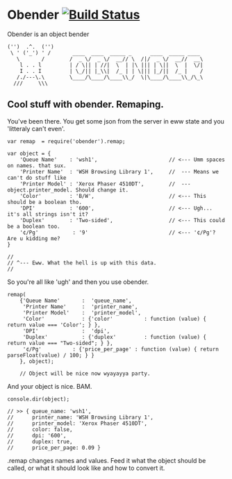 
Obender [![Build Status](https://secure.travis-ci.org/mrkev/obender.png?branch=master)](https://travis-ci.org/mrkev/obender)
===============

Obender is an object bender

	('')  .^.  ('')		
	 \ ' ('_') ' /		 ____  ____  _____ _      ____  _____ ____
	   \       / 		/  _ \/  _ \/  __// \  /|/  _ \/  __//  __\
	    l . . l			| / \|| | //|  \  | |\ ||| | \||  \  |  \/|
	    I . . I			| \_/|| |_\\|  /_ | | \||| |_/||  /_ |    /
	   /./---\.\		\____/\____/\____\\_/  \|\____/\____\\_/\_\
	  ///     \\\		


## Cool stuff with obender. Remaping.

You've been there. You get some json from the server in eww state and you 
'litteraly can't even'. 

	
	var remap  = require('obender').remap;
	
	var object = {			
		'Queue Name'	: 'wsh1',						// <--- Umm spaces on names. that sux.
		'Printer Name'	: 'WSH Browsing Library 1',		//  --- Means we can't do stuff like
		'Printer Model'	: 'Xerox Phaser 4510DT',		//  --- object.printer_model. Should change it.
		'Color'			: 'B/W',						// <--- This should be a boolean tho.
		'DPI'			: '600',						// <--- Ugh... it's all strings isn't it?
		'Duplex'		: 'Two-sided',					// <--- This could be a boolean too.
		'¢/Pg'			 : '9'							// <--- '¢/Pg'? Are u kidding me?
	}

	// 
	// ^--- Eww. What the hell is up with this data.
	// 
		

So you're all like 'ugh' and then you use obender.
	
	remap(
		{'Queue Name'		:  'queue_name',
		 'Printer Name'		:  'printer_name',
		 'Printer Model'	:  'printer_model',
		 'Color'			: {'color'			: function (value) { return value === 'Color'; } },
		 'DPI'				:  'dpi',
		 'Duplex'			: {'duplex' 		: function (value) { return value === "Two-sided"; } },
		 '¢/Pg'			 : {'price_per_page' : function (value) { return parseFloat(value) / 100; } }
		}, object);	   

		// Object will be nice now wyayayya party.

And your object is nice. BAM.

	console.dir(object);

	// >> { queue_name: 'wsh1',
	//      printer_name: 'WSH Browsing Library 1',
	//      printer_model: 'Xerox Phaser 4510DT',
	//      color: false,
	//      dpi: '600',
	//      duplex: true,
	//      price_per_page: 0.09 }

		
.remap changes names and values. Feed it what the object should be called, or what it should look like and how to convert it.